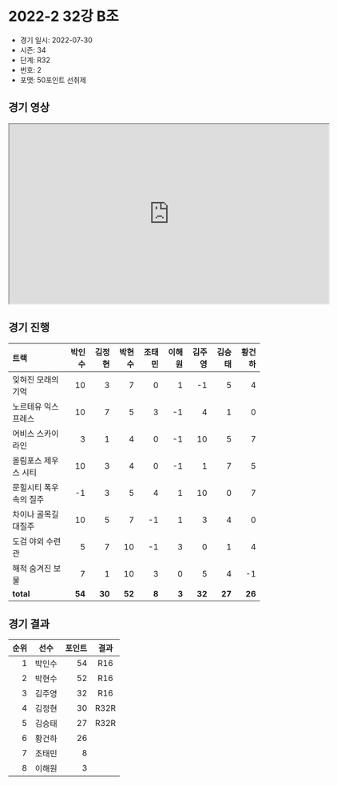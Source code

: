 # 2022-2 32강 B조

- 경기 일시: 2022-07-30
- 시즌: 34
- 단계: R32
- 번호: 2
- 포맷: 50포인트 선취제





## 경기 영상
<iframe width="640" height="360"
src="https://www.youtube.com/embed/vhP3p9OG6KE">
</iframe>

## 경기 진행

| 트랙 | 박인수 | 김정현 | 박현수 | 조태민 | 이해원 | 김주영 | 김승태 | 황건하 |
|:---|---:|---:|---:|---:|---:|---:|---:|---:|
| 잊혀진 모래의 기억 | 10 | 3 | 7 | 0 | 1 | -1 | 5 | 4 |
| 노르테유 익스프레스 | 10 | 7 | 5 | 3 | -1 | 4 | 1 | 0 |
| 어비스 스카이라인 | 3 | 1 | 4 | 0 | -1 | 10 | 5 | 7 |
| 올림포스 제우스 시티 | 10 | 3 | 4 | 0 | -1 | 1 | 7 | 5 |
| 문힐시티 폭우속의 질주 | -1 | 3 | 5 | 4 | 1 | 10 | 0 | 7 |
| 차이나 골목길 대질주 | 10 | 5 | 7 | -1 | 1 | 3 | 4 | 0 |
| 도검 야외 수련관 | 5 | 7 | 10 | -1 | 3 | 0 | 1 | 4 |
| 해적 숨겨진 보물 | 7 | 1 | 10 | 3 | 0 | 5 | 4 | -1 |
| __total__ | __54__ | __30__ | __52__ | __8__ | __3__ | __32__ | __27__ | __26__ |




## 경기 결과

| 순위 | 선수 | 포인트 | 결과 |
|---:|:---:|---:|:---:|
| 1 | 박인수 | 54 | R16 |
| 2 | 박현수 | 52 | R16 |
| 3 | 김주영 | 32 | R16 |
| 4 | 김정현 | 30 | R32R |
| 5 | 김승태 | 27 | R32R |
| 6 | 황건하 | 26 |  |
| 7 | 조태민 | 8 |  |
| 8 | 이해원 | 3 |  |

